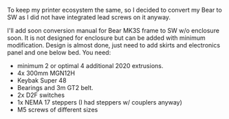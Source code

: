To keep my printer ecosystem the same, so I decided to convert my Bear to SW as I did not have integrated lead screws on it anyway.

I'll add soon conversion manual for Bear MK3S frame to SW w/o enclosure soon.
It is not designed for enclosure but can be added with minimum modification.
Design is almost done, just need to add skirts and electronics panel and one below bed.
You need:
- minimum 2 or optimal 4 additional 2020 extrusions.
- 4x 300mm MGN12H
- Keybak Super 48
- Bearings and 3m GT2 belt.
- 2x D2F switches
- 1x NEMA 17 steppers (I had steppers w/ couplers anyway)
- M5 screws of different sizes 
